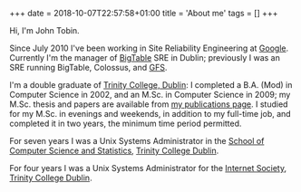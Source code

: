 +++
date = 2018-10-07T22:57:58+01:00
title = 'About me'
tags = []
+++

Hi, I'm John Tobin.

Since July 2010 I've been working in Site Reliability Engineering at
[Google](http://www.google.ie/intl/en/about.html).  Currently I'm the manager of
[BigTable](http://research.google.com/archive/bigtable.html) SRE in Dublin;
previously I was an SRE running BigTable, Colossus, and
[GFS](http://research.google.com/archive/gfs.html).

I'm a double graduate of [Trinity College, Dublin](http://www.tcd.ie/): I
completed a B.A. (Mod) in Computer Science in 2002, and an M.Sc. in Computer
Science in 2009; my M.Sc. thesis and papers are available from
[my publications page](/publications/).  I studied for my M.Sc. in evenings and
weekends, in addition to my full-time job, and completed it in two years, the
minimum time period permitted.

For seven years I was a Unix Systems Administrator in the [School of Computer
Science and Statistics](http://www.scss.tcd.ie/), [Trinity College
Dublin](http://www.tcd.ie/).

For four years I was a Unix Systems Administrator for the [Internet
Society](http://www.netsoc.tcd.ie/), [Trinity College
Dublin](http://www.tcd.ie/).
